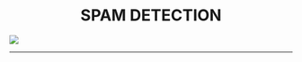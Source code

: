<h1 align = "center"> SPAM DETECTION </h1>

<img src = "https://www.veracode.com/sites/default/files/2021-02/hackergames-hero-main.jpg" />

---
